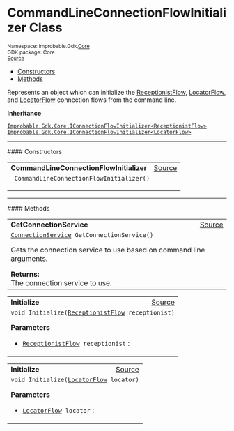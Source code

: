 
# CommandLineConnectionFlowInitializer Class
<sup>
Namespace: Improbable.Gdk.<a href="{{.Site.BaseURL}}/api/core-index">Core</a><br/>
GDK package: Core<br/>
<a href="https://www.github.com/spatialos/gdk-for-unity/blob/88a422dc255ef1d47ee9385f226ca439f31c000b/workers/unity/Packages/io.improbable.gdk.core/Worker/ConnectionHandlers/ConnectionFlowInitializers.cs/#L24">Source</a>
<style>
a code {
                    padding: 0em 0.25em!important;
}
code {
                    background-color: #ffffff!important;
}
</style>
</sup>
<nav id="pageToc" class="page-toc"><ul><li><a href="#constructors">Constructors</a>
<li><a href="#methods">Methods</a>
</ul></nav>

</p>



<p>Represents an object which can initialize the <a href="{{.Site.BaseURL}}/api/core/receptionist-flow">ReceptionistFlow</a>, <a href="{{.Site.BaseURL}}/api/core/locator-flow">LocatorFlow</a>, and <a href="{{.Site.BaseURL}}/api/core/locator-flow">LocatorFlow</a> connection flows from the command line. </p>



</p>

<b>Inheritance</b>

<code><a href="{{.Site.BaseURL}}/api/core/i-connection-flow-initializer">Improbable.Gdk.Core.IConnectionFlowInitializer&lt;ReceptionistFlow&gt;</a></code>
<code><a href="{{.Site.BaseURL}}/api/core/i-connection-flow-initializer">Improbable.Gdk.Core.IConnectionFlowInitializer&lt;LocatorFlow&gt;</a></code>










</p>
<hr style="width:100%; border-top-color:#d8d8d8" />
#### Constructors


</p>




<table width="100%">
    <tr>
        <td style="border-right:none"><a id="commandlineconnectionflowinitializer"></a><b>CommandLineConnectionFlowInitializer</b></td>
        <td style="border-left:none; text-align:right"><a href="https://www.github.com/spatialos/gdk-for-unity/blob/88a422dc255ef1d47ee9385f226ca439f31c000b/workers/unity/Packages/io.improbable.gdk.core/Worker/ConnectionHandlers/ConnectionFlowInitializers.cs/#L28">Source</a></td>
    </tr>
    <tr>
        <td colspan="2">
<code> CommandLineConnectionFlowInitializer()</code></p>






</td>
    </tr>
</table>




</p>
<hr style="width:100%; border-top-color:#d8d8d8" />
#### Methods


</p>




<table width="100%">
    <tr>
        <td style="border-right:none"><a id="getconnectionservice"></a><b>GetConnectionService</b></td>
        <td style="border-left:none; text-align:right"><a href="https://www.github.com/spatialos/gdk-for-unity/blob/88a422dc255ef1d47ee9385f226ca439f31c000b/workers/unity/Packages/io.improbable.gdk.core/Worker/ConnectionHandlers/ConnectionFlowInitializers.cs/#L42">Source</a></td>
    </tr>
    <tr>
        <td colspan="2">
<code><a href="{{.Site.BaseURL}}/api/core/connection-service">ConnectionService</a> GetConnectionService()</code></p>
Gets the connection service to use based on command line arguments.
</p><b>Returns:</b></br>The connection service to use.




</td>
    </tr>
</table>


<table width="100%">
    <tr>
        <td style="border-right:none"><a id="initialize-receptionistflow"></a><b>Initialize</b></td>
        <td style="border-left:none; text-align:right"><a href="https://www.github.com/spatialos/gdk-for-unity/blob/88a422dc255ef1d47ee9385f226ca439f31c000b/workers/unity/Packages/io.improbable.gdk.core/Worker/ConnectionHandlers/ConnectionFlowInitializers.cs/#L52">Source</a></td>
    </tr>
    <tr>
        <td colspan="2">
<code>void Initialize(<a href="{{.Site.BaseURL}}/api/core/receptionist-flow">ReceptionistFlow</a> receptionist)</code></p>



</p>

<b>Parameters</b>

<ul>
<li><code><a href="{{.Site.BaseURL}}/api/core/receptionist-flow">ReceptionistFlow</a> receptionist</code> : </li>
</ul>





</td>
    </tr>
</table>


<table width="100%">
    <tr>
        <td style="border-right:none"><a id="initialize-locatorflow"></a><b>Initialize</b></td>
        <td style="border-left:none; text-align:right"><a href="https://www.github.com/spatialos/gdk-for-unity/blob/88a422dc255ef1d47ee9385f226ca439f31c000b/workers/unity/Packages/io.improbable.gdk.core/Worker/ConnectionHandlers/ConnectionFlowInitializers.cs/#L61">Source</a></td>
    </tr>
    <tr>
        <td colspan="2">
<code>void Initialize(<a href="{{.Site.BaseURL}}/api/core/locator-flow">LocatorFlow</a> locator)</code></p>



</p>

<b>Parameters</b>

<ul>
<li><code><a href="{{.Site.BaseURL}}/api/core/locator-flow">LocatorFlow</a> locator</code> : </li>
</ul>





</td>
    </tr>
</table>






